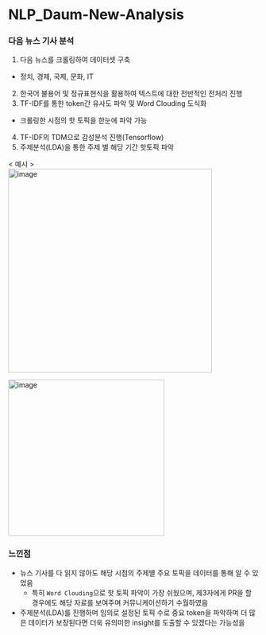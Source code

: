# NLP_Daum-New-Analysis

### 다음 뉴스 기사 분석  
1. 다음 뉴스를 크롤링하여 데이터셋 구축
  * 정치, 경제, 국제, 문화, IT
2. 한국어 불용어 및 정규표현식을 활용하여 텍스트에 대한 전반적인 전처리 진행
3. TF-IDF를 통한 token간 유사도 파악 및 Word Clouding 도식화
  * 크롤링한 시점의 핫 토픽을 한눈에 파악 가능
4. TF-IDF의 TDM으로 감성분석 진행(Tensorflow)
5. 주제분석(LDA)을 통한 주제 별 해당 기간 핫토픽 파악

< 예시 >  
<img width="410" alt="image" src="https://user-images.githubusercontent.com/87609200/215308964-6669ab27-d065-4f64-b315-cdfa3417d39b.png">  

<img width="314" alt="image" src="https://user-images.githubusercontent.com/87609200/215308967-c5fa15e9-1393-4de5-b349-fa1e62e4ef44.png">  

### 느낀점  
* 뉴스 기사를 다 읽지 않아도 해당 시점의 주제별 주요 토픽을 데이터를 통해 알 수 있었음
  * 특히 `Word Clouding`으로 핫 토픽 파악이 가장 쉬웠으며, 제3자에게 PR을 할 경우에도 해당 자료를 보여주며 커뮤니케이션하기 수월하였음
* 주제분석(LDA)를 진행하며 임의로 설정된 토픽 수로 중요 token을 파악하며 더 많은 데이터가 보장된다면 더욱 유의미한 insight를 도출할 수 있겠다는 가능성을 
